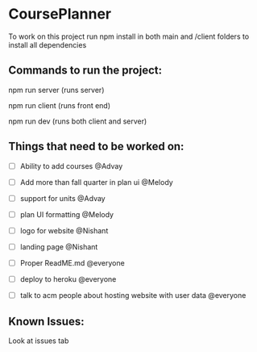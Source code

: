 # CoursePlanner

To work on this project run npm install in both main and /client folders to install all dependencies

## Commands to run the project:

npm run server (runs server)

npm run client (runs front end)

npm run dev (runs both client and server)

## Things that need to be worked on:

- [ ] Ability to add courses @Advay

- [ ] Add more than fall quarter in plan ui @Melody

- [ ] support for units @Advay

- [ ] plan UI formatting @Melody

- [ ] logo for website @Nishant

- [ ] landing page @Nishant

- [ ] Proper ReadME.md @everyone

- [ ] deploy to heroku @everyone

- [ ] talk to acm people about hosting website with user data @everyone

## Known Issues:

Look at issues tab

